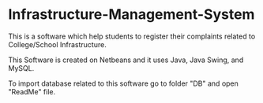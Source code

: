 # Infrastructure-Management-System

This is a software which help students to register their complaints related to College/School Infrastructure.

This Software is created on Netbeans and it uses Java, Java Swing, and MySQL.

To import database related to this software go to folder "DB" and open "ReadMe" file.